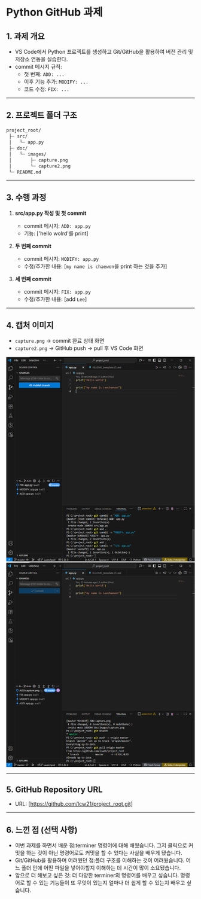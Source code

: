 
# Python GitHub 과제

## 1. 과제 개요
- VS Code에서 Python 프로젝트를 생성하고 Git/GitHub을 활용하여 버전 관리 및 저장소 연동을 실습한다.  
- commit 메시지 규칙:  
  - 첫 번째: `ADD: ...`  
  - 이후 기능 추가: `MODIFY: ...`  
  - 코드 수정: `FIX: ...`  

---

## 2. 프로젝트 폴더 구조
```
project_root/
 ├─ src/
 │   └─ app.py
 ├─ doc/
 │   └─ images/
 │       ├─ capture.png
 │       └─ capture2.png
 └─ README.md
```

---

## 3. 수행 과정
1. **src/app.py 작성 및 첫 commit**
   - commit 메시지: `ADD: app.py`  
   - 기능: ['hello wolrd'를 print]  

2. **두 번째 commit**
   - commit 메시지: `MODIFY: app.py`
   - 수정/추가한 내용: [`my name is chaewon`을 print 하는 것을 추가]  

3. **세 번째 commit**
   - commit 메시지: `FIX: app.py`
   - 수정/추가한 내용: [add `Lee`]  

---

## 4. 캡처 이미지
- `capture.png` → commit 완료 상태 화면  
- `capture2.png` → GitHub push → pull 후 VS Code 화면  

 
![첫번째 캡처](doc/images/capture.png)  
![두번째 캡처](doc/images/capture2.png)  

---

## 5. GitHub Repository URL
- URL: [https://github.com/lcw21/project_root.git]  

---

## 6. 느낀 점 (선택 사항)
- 이번 과제를 하면서 배운 점:terminer 명령어에 대해 배웠습니다. 그저 클릭으로 커밋을 하는 것이 아닌 명령어로도 커밋을 할 수 있다는 사실을 배우게 됐습니다.   
- Git/GitHub을 활용하며 어려웠던 점:폴더 구조를 이해하는 것이 어려웠습니다. 어느 폴더 안에 어떤 파일을 넣어야할지 이해하는 데 시간이 많이 소요됐습니다.   
- 앞으로 더 해보고 싶은 것: 더 다양한 terminer의 명령어를 배우고 싶습니다. 명령어로 할 수 있는 기능들이 또 무엇이 있는지 얼마나 더 쉽게 할 수 있는지 배우고 싶습니다.   
